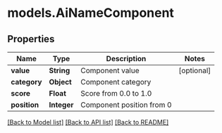# models.AiNameComponent
## Properties
Name | Type | Description | Notes
------------ | ------------- | ------------- | -------------
**value** | **String** | Component value              | [optional] 
**category** | **Object** | Component category              | 
**score** | **Float** | Score from 0.0 to 1.0              | 
**position** | **Integer** | Component position from 0              | 



[[Back to Model list]](README.md#documentation-for-models) [[Back to API list]](README.md#documentation-for-api-endpoints) [[Back to README]](README.md)


